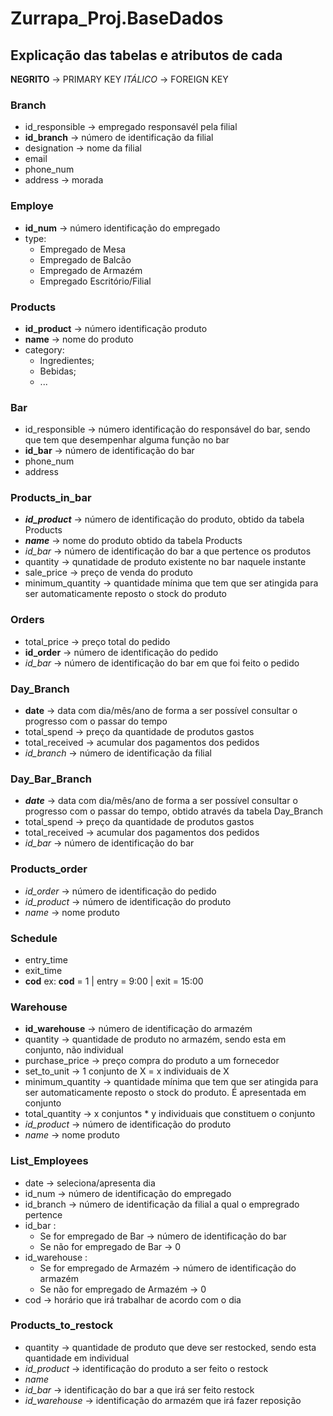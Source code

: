 # Zurrapa_Proj.BaseDados

## Explicação das tabelas e atributos de cada

**NEGRITO** -> PRIMARY KEY
*ITÁLICO* -> FOREIGN KEY

### Branch
- id_responsible -> empregado responsavél pela filial
- **id_branch** -> número de identificação da filial
- designation -> nome da filial
- email
- phone_num
- address -> morada

### Employe
- **id_num** -> número identificação do empregado
- type:
    - Empregado de Mesa
    - Empregado de Balcão
    - Empregado de Armazém
    - Empregado Escritório/Filial

### Products
- **id_product** -> número identificação produto
- **name** -> nome do produto
- category:
    - Ingredientes;
    - Bebidas;
    - ...

### Bar
- id_responsible -> número identificação do responsável do bar, sendo que tem que desempenhar alguma função no bar
- **id_bar** -> número de identificação do bar
- phone_num
- address

### Products_in_bar
- ***id_product*** -> número de identificação do produto, obtido da tabela Products
- ***name*** -> nome do produto obtido da tabela Products
- *id_bar* -> número de identificação do bar a que pertence os produtos
- quantity -> qunatidade de produto existente no bar naquele instante
- sale_price -> preço de venda do produto
- minimum_quantity -> quantidade mínima que tem que ser atingida para ser automaticamente reposto o stock do produto

### Orders
- total_price -> preço total do pedido
- **id_order** -> número de identificação do pedido
- *id_bar* -> número de identificação do bar em que foi feito o pedido

### Day_Branch
- **date** -> data com dia/mês/ano de forma a ser possível consultar o progresso com o passar do tempo
- total_spend -> preço da quantidade de produtos gastos
- total_received -> acumular dos pagamentos dos pedidos 
- *id_branch* -> número de identificação da filial

### Day_Bar_Branch
- ***date*** -> data com dia/mês/ano de forma a ser possível consultar o progresso com o passar do tempo, obtido através da tabela Day_Branch
- total_spend -> preço da quantidade de produtos gastos
- total_received -> acumular dos pagamentos dos pedidos
- *id_bar* -> número de identificação do bar

### Products_order
- *id_order* -> número de identificação do pedido
- *id_product* -> número de identificação do produto
- *name* -> nome produto

### Schedule
- entry_time
- exit_time
- **cod**
    ex: **cod** = 1 | entry = 9:00 | exit = 15:00

### Warehouse
- **id_warehouse** -> número de identificação do armazém
- quantity -> quantidade de produto no armazém, sendo esta em conjunto, não individual
- purchase_price -> preço compra do produto a um fornecedor
- set_to_unit -> 1 conjunto de X = x individuais de X
- minimum_quantity -> quantidade mínima que tem que ser atingida para ser automaticamente reposto o stock do produto. É apresentada em conjunto
- total_quantity -> x conjuntos * y individuais que constituem o conjunto
- *id_product* -> número de identificação do produto
- *name* -> nome produto

### List_Employees
- date -> seleciona/apresenta dia
- id_num -> número de identificação do empregado
- id_branch -> número de identificação da filial a qual o empregrado pertence
- id_bar :
    - Se for empregado de Bar -> número de identificação do bar
    - Se não for empregado de Bar -> 0
- id_warehouse :
    - Se for empregado de Armazém -> número de identificação do armazém
    - Se não for empregado de Armazém -> 0
- cod -> horário que irá trabalhar de acordo com o dia

### Products_to_restock
- quantity -> quantidade de produto que deve ser restocked, sendo esta quantidade em individual
- *id_product* -> identificação do produto a ser feito o restock
- *name* 
- *id_bar* -> identificação do bar a que irá ser feito restock
- *id_warehouse* -> identificação do armazém que irá fazer reposição